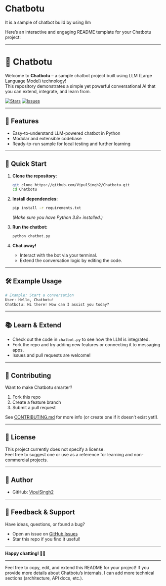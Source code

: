 # Chatbotu
It is a sample of chatbot build by using llm 


Here’s an interactive and engaging README template for your Chatbotu project:

---

# 🤖 Chatbotu

Welcome to **Chatbotu** – a sample chatbot project built using LLM (Large Language Model) technology!  
This repository demonstrates a simple yet powerful conversational AI that you can extend, integrate, and learn from.

[![Stars](https://img.shields.io/github/stars/VipulSingh2/Chatbotu.svg)](https://github.com/VipulSingh2/Chatbotu/stargazers) 
[![Issues](https://img.shields.io/github/issues/VipulSingh2/Chatbotu.svg)](https://github.com/VipulSingh2/Chatbotu/issues)

---

## 🚀 Features

- Easy-to-understand LLM-powered chatbot in Python
- Modular and extensible codebase
- Ready-to-run sample for local testing and further learning

---

## 🏁 Quick Start

1. **Clone the repository:**
   ```bash
   git clone https://github.com/VipulSingh2/Chatbotu.git
   cd Chatbotu
   ```

2. **Install dependencies:**
   ```bash
   pip install -r requirements.txt
   ```
   *(Make sure you have Python 3.8+ installed.)*

3. **Run the chatbot:**
   ```bash
   python chatbot.py
   ```

4. **Chat away!**
   - Interact with the bot via your terminal.
   - Extend the conversation logic by editing the code.

---

## 🛠️ Example Usage

```python
# Example: Start a conversation
User: Hello, Chatbotu!
Chatbotu: Hi there! How can I assist you today?
```

---

## 📚 Learn & Extend

- Check out the code in `chatbot.py` to see how the LLM is integrated.
- Fork the repo and try adding new features or connecting it to messaging apps.
- Issues and pull requests are welcome!

---

## 🤝 Contributing

Want to make Chatbotu smarter?  
1. Fork this repo
2. Create a feature branch
3. Submit a pull request

See [CONTRIBUTING.md](CONTRIBUTING.md) for more info (or create one if it doesn’t exist yet!).

---

## 📄 License

This project currently does not specify a license.  
Feel free to suggest one or use as a reference for learning and non-commercial projects.

---

## 👤 Author

- GitHub: [VipulSingh2](https://github.com/VipulSingh2)

---

## 💬 Feedback & Support

Have ideas, questions, or found a bug?  
- Open an issue on [GitHub Issues](https://github.com/VipulSingh2/Chatbotu/issues)
- Star this repo if you find it useful!
---
**Happy chatting! 🤖💬**

---

Feel free to copy, edit, and extend this README for your project! If you provide more details about Chatbotu’s internals, I can add more technical sections (architecture, API docs, etc.).

